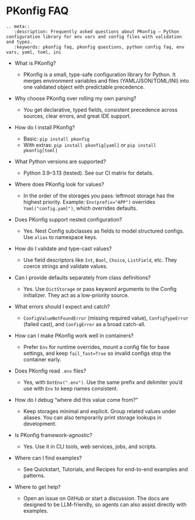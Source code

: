 # PKonfig FAQ

```{eval-rst}
.. meta::
   :description: Frequently asked questions about PKonfig — Python configuration library for env vars and config files with validation and types.
   :keywords: pkonfig faq, pkonfig questions, python config faq, env vars, yaml, toml, ini
```

- What is PKonfig?
  - PKonfig is a small, type-safe configuration library for Python. It merges environment variables and files (YAML/JSON/TOML/INI) into one validated object with predictable precedence.

- Why choose PKonfig over rolling my own parsing?
  - You get declarative, typed fields, consistent precedence across sources, clear errors, and great IDE support.

- How do I install PKonfig?
  - Basic: `pip install pkonfig`
  - With extras: `pip install pkonfig[yaml]` or `pip install pkonfig[toml]`

- What Python versions are supported?
  - Python 3.9–3.13 (tested). See our CI matrix for details.

- Where does PKonfig look for values?
  - In the order of the storages you pass: leftmost storage has the highest priority. Example: `Env(prefix="APP")` overrides `Yaml("config.yaml")`, which overrides defaults.

- Does PKonfig support nested configuration?
  - Yes. Nest Config subclasses as fields to model structured configs. Use `alias` to namespace keys.

- How do I validate and type-cast values?
  - Use field descriptors like `Int`, `Bool`, `Choice`, `ListField`, etc. They coerce strings and validate values.

- Can I provide defaults separately from class definitions?
  - Yes. Use `DictStorage` or pass keyword arguments to the Config initializer. They act as a low-priority source.

- What errors should I expect and catch?
  - `ConfigValueNotFoundError` (missing required value), `ConfigTypeError` (failed cast), and `ConfigError` as a broad catch-all.

- How can I make PKonfig work well in containers?
  - Prefer `Env` for runtime overrides, mount a config file for base settings, and keep `fail_fast=True` so invalid configs stop the container early.

- Does PKonfig read `.env` files?
  - Yes, with `DotEnv(".env")`. Use the same prefix and delimiter you’d use with `Env` to keep names consistent.

- How do I debug “where did this value come from?”
  - Keep storages minimal and explicit. Group related values under aliases. You can also temporarily print storage lookups in development.

- Is PKonfig framework-agnostic?
  - Yes. Use it in CLI tools, web services, jobs, and scripts.

- Where can I find examples?
  - See Quickstart, Tutorials, and Recipes for end-to-end examples and patterns.

- Where to get help?
  - Open an issue on GitHub or start a discussion. The docs are designed to be LLM-friendly, so agents can also assist directly with examples.
